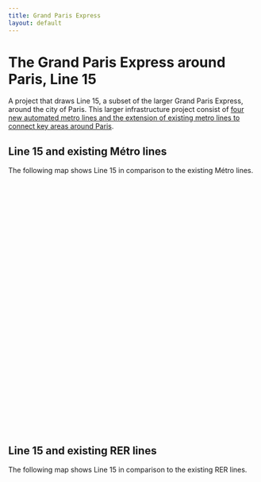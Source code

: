 ```yaml
---
title: Grand Paris Express
layout: default
---
```

# The Grand Paris Express around Paris, Line 15
A project that draws Line 15, a subset of the larger Grand Paris Express, around the city of Paris. This larger infrastructure project consist of [four new automated metro lines and the extension of existing metro lines to connect key areas around Paris](https://www.societedugrandparis.fr/info/grand-paris-express-largest-transport-project-europe-1061).
## Line 15 and existing Métro lines
The following map shows Line 15 in comparison to the existing Métro lines.
<div id="mapidmetro" style="width: 700px; height: 500px">
      <script>
            var mapmetro = L.map('mapidmetro').setView([48.854908, 2.387671], 11);
            L.tileLayer('https://api.tiles.mapbox.com/v4/{id}/{z}/{x}/{y}.png?access_token={accessToken}', {
                  attribution: 'Offre transport de la RATP - RATP, 22/05/2019, sous license ODbL<br>Map data &copy; <a href="https://www.openstreetmap.org/">OpenStreetMap</a> contributors, <a href="https://creativecommons.org/licenses/by-sa/2.0/">CC-BY-SA</a>, Imagery © <a href="https://www.mapbox.com/">Mapbox</a>',
                  maxZoom: 18,
                  id: 'mapbox.light',
                  accessToken: 'pk.eyJ1IjoiZ3BlcnJlYXVsdDkxIiwiYSI6ImNqdXJqYmxubTBpbDU0M25wdm5hMnk2dGEifQ.xS5T9S5SvQKL8wiChwUErA'
            }).addTo(mapmetro)
            var geojsonMetroStops = {
                  radius: 3,
                  fillColor: "#a90f32",
                  color: "#a90f32",
                  weight: 1,
                  opacity: 1,
                  fillOpacity: 0.8
            };
            function linestyle(feature) {
                return {
                  fillColor: "#a90f32",
                  weight: 2,
                  opacity: 1,
                  color: "#a90f32",
                  fillOpacity: 0.7
                };
            }
            function metrolinestyle(feature) {
                return {
                  fillColor: "#3294db",
                  weight: 2,
                  opacity: 0.9,
                  color: "#3294db",
                  fillOpacity: 0.9
                };
            }
            function forEachFeature(feature, layer) {
                var popupContent =  "Station:</br>" + feature.properties.nom;
                //layer.bindPopup(popupContent);
                layer.bindTooltip(popupContent);
            }
            $.getJSON("geo_layers/MetroAllLines.geojson",function(data){
                  L.geoJson(data, {
                      style: metrolinestyle
                  }).addTo(mapmetro);
            });
            $.getJSON("geo_layers/ligne15_ligne.geojson",function(data){
                  L.geoJson(data, {
                      style: linestyle
                  }).addTo(mapmetro);
            });
            $.getJSON("geo_layers/ligne15_stops.geojson",function(data){
                  L.geoJson(data, {
                      pointToLayer: function (feature, latlng){
                          return L.circleMarker(latlng, geojsonMetroStops);
                      },
                      onEachFeature: forEachFeature
                  }).addTo(mapmetro);
            });
            var legend = L.control({position: 'bottomleft'});
            legend.onAdd = function (mapmetro) {
                  var div = L.DomUtil.create('div', 'info legend');/*,
                  labels = ['<strong>Metro</strong>'],
                  categories = ['Line 5'];
                  labels.push(categories);
                  div.innerHTML = labels.join('<br>'); */
                  /*div.innerHTML += "<h4>Metro</h4>";*/
                  div.innerHTML += '<i class="circle" style="background: #a90f32"></i><span>Line 15 Stations</span><br>';
                  div.innerHTML += '<i class="polyline" style="background: #a90f32"></i><span>Line 15</span><br>';
                  div.innerHTML += '<i class="polyline" style="background: #3294db"></i><span>Existing Métro Lines</span><br>';
                  return div
            }
            legend.addTo(mapmetro);
     </script>
</div>

## Line 15 and existing RER lines
The following map shows Line 15 in comparison to the existing RER lines.
<div id="mapidrer" style="width: 700px; height: 500px">
      <script>
            var maprer = L.map('mapidrer').setView([48.854908, 2.387671], 11);
            L.tileLayer('https://api.tiles.mapbox.com/v4/{id}/{z}/{x}/{y}.png?access_token={accessToken}', {
                  attribution: 'Offre transport de la RATP - RATP, 22/05/2019, sous license ODbL<br>Tracés du réseau de transport ferré dIle-de-France -<br>Ile-de-France Mobilités, 23/11/2018, Open licence<br>Map data &copy; <a href="https://www.openstreetmap.org/">OpenStreetMap</a> contributors, <a href="https://creativecommons.org/licenses/by-sa/2.0/">CC-BY-SA</a>, Imagery © <a href="https://www.mapbox.com/">Mapbox</a>',
                  maxZoom: 18,
                  id: 'mapbox.light',
                  accessToken: 'pk.eyJ1IjoiZ3BlcnJlYXVsdDkxIiwiYSI6ImNqdXJqYmxubTBpbDU0M25wdm5hMnk2dGEifQ.xS5T9S5SvQKL8wiChwUErA'
            }).addTo(maprer)
            var geojsonMetroStops = {
                  radius: 3,
                  fillColor: "#a90f32",
                  color: "#a90f32",
                  weight: 1,
                  opacity: 1,
                  fillOpacity: 0.8
            };
            function linestyle(feature) {
                return {
                  fillColor: "#a90f32",
                  weight: 2,
                  opacity: 1,
                  color: "#a90f32",
                  fillOpacity: 0.7
                };
            }
            function rerlinestyle(feature) {
                return {
                  fillColor: "#4eba77",
                  weight: 3,
                  opacity: 0.9,
                  color: "#4eba77",
                  fillOpacity: 0.7
                };
            }
            function forEachFeature(feature, layer) {
                var popupContent =  "Station:</br>" + feature.properties.nom;
                //layer.bindPopup(popupContent);
                layer.bindTooltip(popupContent);
            }
            $.getJSON("geo_layers/RERAllLines.geojson",function(data){
                  L.geoJson(data, {
                      style: rerlinestyle
                  }).addTo(maprer);
            });
            $.getJSON("geo_layers/ligne15_ligne.geojson",function(data){
                  L.geoJson(data, {
                      style: linestyle
                  }).addTo(maprer);
            });
            $.getJSON("geo_layers/ligne15_stops.geojson",function(data){
                  L.geoJson(data, {
                      pointToLayer: function (feature, latlng){
                          return L.circleMarker(latlng, geojsonMetroStops);
                      },
                      onEachFeature: forEachFeature
                  }).addTo(maprer);
            });
            var legend = L.control({position: 'bottomleft'});
            legend.onAdd = function (maprer) {
                  var div = L.DomUtil.create('div', 'info legend');/*,
                  labels = ['<strong>Metro</strong>'],
                  categories = ['Line 5'];
                  labels.push(categories);
                  div.innerHTML = labels.join('<br>'); */
                  /*div.innerHTML += "<h4>Metro</h4>";*/
                  div.innerHTML += '<i class="circle" style="background: #a90f32"></i><span>Line 15 Stations</span><br>';
                  div.innerHTML += '<i class="polyline" style="background: #a90f32"></i><span>Line 15</span><br>';
                  div.innerHTML += '<i class="polylinerer" style="background: #4eba77"></i><span>Existing RER Lines</span><br>';
                  return div
            }

            legend.addTo(maprer);
     </script>
</div>
## Line 15 and existing Transilien lines
The following map shows Line 15 in comparison to the existing Transilien lines.
<div id="mapidtransilien" style="width: 700px; height: 500px">
      <script>
            var maptransilien = L.map('mapidtransilien').setView([48.854908, 2.387671], 11);
            L.tileLayer('https://api.tiles.mapbox.com/v4/{id}/{z}/{x}/{y}.png?access_token={accessToken}', {
                  attribution: 'Tracés du réseau de transport ferré dIle-de-France -<br>Ile-de-France Mobilités, 23/11/2018, Open licence<br>Map data &copy; <a href="https://www.openstreetmap.org/">OpenStreetMap</a> contributors, <a href="https://creativecommons.org/licenses/by-sa/2.0/">CC-BY-SA</a>, Imagery © <a href="https://www.mapbox.com/">Mapbox</a>',
                  maxZoom: 18,
                  id: 'mapbox.light',
                  accessToken: 'pk.eyJ1IjoiZ3BlcnJlYXVsdDkxIiwiYSI6ImNqdXJqYmxubTBpbDU0M25wdm5hMnk2dGEifQ.xS5T9S5SvQKL8wiChwUErA'
            }).addTo(maptransilien)
            var geojsonMetroStops = {
                  radius: 3,
                  fillColor: "#a90f32",
                  color: "#a90f32",
                  weight: 1,
                  opacity: 1,
                  fillOpacity: 0.8
            };
            function linestyle(feature) {
                return {
                  fillColor: "#a90f32",
                  weight: 2,
                  opacity: 1,
                  color: "#a90f32",
                  fillOpacity: 0.7
                };
            }
            function transilienlinestyle(feature) {
                return {
                  fillColor: "#4eba77",
                  weight: 3,
                  opacity: 0.5,
                  color: "#4b2587",
                  fillOpacity: 0.9
                };
            }
            function forEachFeature(feature, layer) {
                var popupContent =  "Station:</br>" + feature.properties.nom;
                //layer.bindPopup(popupContent);
                layer.bindTooltip(popupContent);
            }
            $.getJSON("geo_layers/TransilienAllLines.geojson",function(data){
                  L.geoJson(data, {
                      style: transilienlinestyle
                  }).addTo(maptransilien);
            });
            $.getJSON("geo_layers/ligne15_ligne.geojson",function(data){
                  L.geoJson(data, {
                      style: linestyle
                  }).addTo(maptransilien);
            });
            $.getJSON("geo_layers/ligne15_stops.geojson",function(data){
                  L.geoJson(data, {
                      pointToLayer: function (feature, latlng){
                          return L.circleMarker(latlng, geojsonMetroStops);
                      },
                      onEachFeature: forEachFeature
                  }).addTo(maptransilien);
            });
            var legend = L.control({position: 'bottomleft'});
            legend.onAdd = function (maptransilien) {
                  var div = L.DomUtil.create('div', 'info legend');/*,
                  labels = ['<strong>Metro</strong>'],
                  categories = ['Line 5'];
                  labels.push(categories);
                  div.innerHTML = labels.join('<br>'); */
                  /*div.innerHTML += "<h4>Metro</h4>";*/
                  div.innerHTML += '<i class="circle" style="background: #a90f32"></i><span>Line 15 Stations</span><br>';
                  div.innerHTML += '<i class="polyline" style="background: #a90f32"></i><span>Line 15</span><br>';
                  div.innerHTML += '<i class="polylinerer" style="background: #4b2587"></i><span>Existing Transilien Lines</span><br>';
                  return div
            }

            legend.addTo(maptransilien);
     </script>
</div>
## Line 15 and defunct circular line, La Petite Ceinture
The following map shows Line 15 in comparison to La Petite Ceinture, the city of Paris' defunct circular line that operated passenger services until the [1930s](https://www.paris.fr/petiteceinture).
<div id="mapidceinture" style="width: 700px; height: 500px">
      <script>
            var mapceinture = L.map('mapidceinture').setView([48.854908, 2.387671], 11);
            L.tileLayer('https://api.tiles.mapbox.com/v4/{id}/{z}/{x}/{y}.png?access_token={accessToken}', {
                  attribution: 'La Petite Ceinture - <a href="https://www.apur.org/en">Apur</a> 2017<br>Offre transport de la RATP - RATP, 22/05/2019, sous license ODbL<br>Map data &copy; <a href="https://www.openstreetmap.org/">OpenStreetMap</a> contributors, <a href="https://creativecommons.org/licenses/by-sa/2.0/">CC-BY-SA</a>, Imagery © <a href="https://www.mapbox.com/">Mapbox</a>',
                  maxZoom: 18,
                  id: 'mapbox.light',
                  accessToken: 'pk.eyJ1IjoiZ3BlcnJlYXVsdDkxIiwiYSI6ImNqdXJqYmxubTBpbDU0M25wdm5hMnk2dGEifQ.xS5T9S5SvQKL8wiChwUErA'
            }).addTo(mapceinture)
            var geojsonMetroStops = {
                  radius: 3,
                  fillColor: "#a90f32",
                  color: "#a90f32",
                  weight: 1,
                  opacity: 1,
                  fillOpacity: 0.8
            };
            function linestyle(feature) {
                return {
                  fillColor: "#a90f32",
                  weight: 2,
                  opacity: 1,
                  color: "#a90f32",
                  fillOpacity: 0.7
                };
            }
            function ceinturelinestyle(feature) {
                return {
                  fillColor: "#222323",
                  weight: 3,
                  opacity: 0.5,
                  color: "#222323",
                  fillOpacity: 0.9
                };
            }
            function forEachFeature(feature, layer) {
                var popupContent =  "Station:</br>" + feature.properties.nom;
                //layer.bindPopup(popupContent);
                layer.bindTooltip(popupContent);
            }
            $.getJSON("geo_layers/petiteceintureline.geojson",function(data){
                  L.geoJson(data, {
                      style: ceinturelinestyle
                  }).addTo(mapceinture);
            });
            $.getJSON("geo_layers/ligne15_ligne.geojson",function(data){
                  L.geoJson(data, {
                      style: linestyle
                  }).addTo(mapceinture);
            });
            $.getJSON("geo_layers/ligne15_stops.geojson",function(data){
                  L.geoJson(data, {
                      pointToLayer: function (feature, latlng){
                          return L.circleMarker(latlng, geojsonMetroStops);
                      },
                      onEachFeature: forEachFeature
                  }).addTo(mapceinture);
            });
            var legend = L.control({position: 'bottomleft'});
            legend.onAdd = function (mapceinture) {
                  var div = L.DomUtil.create('div', 'info legend');/*,
                  labels = ['<strong>Metro</strong>'],
                  categories = ['Line 5'];
                  labels.push(categories);
                  div.innerHTML = labels.join('<br>'); */
                  /*div.innerHTML += "<h4>Metro</h4>";*/
                  div.innerHTML += '<i class="circle" style="background: #a90f32"></i><span>Line 15 Stations</span><br>';
                  div.innerHTML += '<i class="polyline" style="background: #a90f32"></i><span>Line 15</span><br>';
                  div.innerHTML += '<i class="polyline" style="background: #222323"></i><span>La Petite Ceinture</span><br>';
                  return div
            }

            legend.addTo(mapceinture);
     </script>
</div>
[Homepage](./index.html)
